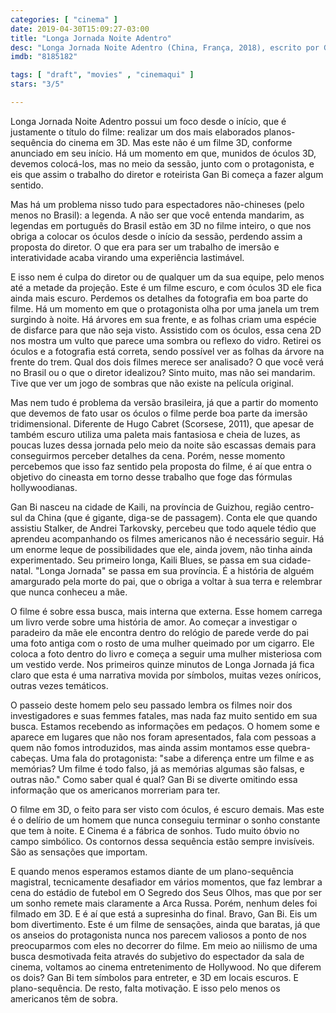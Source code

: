 ```yaml
---
categories: [ "cinema" ]
date: 2019-04-30T15:09:27-03:00
title: "Longa Jornada Noite Adentro"
desc: "Longa Jornada Noite Adentro (China, França, 2018), escrito por Gan Bi, dirigido por Gan Bi, com Wei Tang, Jue Huang, Sylvia Chang."
imdb: "8185182"

tags: [ "draft", "movies" , "cinemaqui" ]
stars: "3/5"

---
```

Longa Jornada Noite Adentro possui um foco desde o início, que é justamente o título do filme: realizar um dos mais elaborados planos-sequência do cinema em 3D. Mas este não é um filme 3D, conforme anunciado em seu início. Há um momento em que, munidos de óculos 3D, devemos colocá-los, mas no meio da sessão, junto com o protagonista, e eis que assim o trabalho do diretor e roteirista Gan Bi começa a fazer algum sentido.

Mas há um problema nisso tudo para espectadores não-chineses (pelo menos no Brasil): a legenda. A não ser que você entenda mandarim, as legendas em português do Brasil estão em 3D no filme inteiro, o que nos obriga a colocar os óculos desde o início da sessão, perdendo assim a proposta do diretor. O que era para ser um trabalho de imersão e interatividade acaba virando uma experiência lastimável.

E isso nem é culpa do diretor ou de qualquer um da sua equipe, pelo menos até a metade da projeção. Este é um filme escuro, e com óculos 3D ele fica ainda mais escuro. Perdemos os detalhes da fotografia em boa parte do filme. Há um momento em que o protagonista olha por uma janela um trem surgindo à noite. Há árvores em sua frente, e as folhas criam uma espécie de disfarce para que não seja visto. Assistido com os óculos, essa cena 2D nos mostra um vulto que parece uma sombra ou reflexo do vidro. Retirei os óculos e a fotografia está correta, sendo possível ver as folhas da árvore na frente do trem. Qual dos dois filmes merece ser analisado? O que você verá no Brasil ou o que o diretor idealizou? Sinto muito, mas não sei mandarim. Tive que ver um jogo de sombras que não existe na película original.

Mas nem tudo é problema da versão brasileira, já que a partir do momento que devemos de fato usar os óculos o filme perde boa parte da imersão tridimensional. Diferente de Hugo Cabret (Scorsese, 2011), que apesar de também escuro utiliza uma paleta mais fantasiosa e cheia de luzes, as poucas luzes dessa jornada pelo meio da noite são escassas demais para conseguirmos perceber detalhes da cena. Porém, nesse momento percebemos que isso faz sentido pela proposta do filme, é aí que entra o objetivo do cineasta em torno desse trabalho que foge das fórmulas hollywoodianas.

Gan Bi nasceu na cidade de Kaili, na província de Guizhou, região centro-sul da China (que é gigante, diga-se de passagem). Conta ele que quando assistiu Stalker, de Andrei Tarkovsky, percebeu que todo aquele tédio que aprendeu acompanhando os filmes americanos não é necessário seguir. Há um enorme leque de possibilidades que ele, ainda jovem, não tinha ainda experimentado. Seu primeiro longa, Kaili Blues, se passa em sua cidade-natal. "Longa Jornada" se passa em sua província. É a história de alguém amargurado pela morte do pai, que o obriga a voltar à sua terra e relembrar que nunca conheceu a mãe.

O filme é sobre essa busca, mais interna que externa. Esse homem carrega um livro verde sobre uma história de amor. Ao começar a investigar o paradeiro da mãe ele encontra dentro do relógio de parede verde do pai uma foto antiga com o rosto de uma mulher queimado por um cigarro. Ele coloca a foto dentro do livro e começa a seguir uma mulher misteriosa com um vestido verde. Nos primeiros quinze minutos de Longa Jornada já fica claro que esta é uma narrativa movida por símbolos, muitas vezes oníricos, outras vezes temáticos.

O passeio deste homem pelo seu passado lembra os filmes noir dos investigadores e suas femmes fatales, mas nada faz muito sentido em sua busca. Estamos recebendo as informações em pedaços. O homem some e aparece em lugares que não nos foram apresentados, fala com pessoas a quem não fomos introduzidos, mas ainda assim montamos esse quebra-cabeças. Uma fala do protagonista: "sabe a diferença entre um filme e as memórias? Um filme é todo falso, já as memórias algumas são falsas, e outras não." Como saber qual é qual? Gan Bi se diverte omitindo essa informação que os americanos morreriam para ter.

O filme em 3D, o feito para ser visto com óculos, é escuro demais. Mas este é o delírio de um homem que nunca conseguiu terminar o sonho constante que tem à noite. E Cinema é a fábrica de sonhos. Tudo muito óbvio no campo simbólico. Os contornos dessa sequência estão sempre invisíveis. São as sensações que importam.

E quando menos esperamos estamos diante de um plano-sequência magistral, tecnicamente desafiador em vários momentos, que faz lembrar a cena do estádio de futebol em O Segredo dos Seus Olhos, mas que por ser um sonho remete mais claramente a Arca Russa. Porém, nenhum deles foi filmado em 3D. E é aí que está a supresinha do final. Bravo, Gan Bi. Eis um bom divertimento. Este é um filme de sensações, ainda que baratas, já que os anseios do protagonista nunca nos parecem valiosos a ponto de nos preocuparmos com eles no decorrer do filme. Em meio ao niilismo de uma busca desmotivada feita através do subjetivo do espectador da sala de cinema, voltamos ao cinema entretenimento de Hollywood. No que diferem os dois? Gan Bi tem símbolos para entreter, e 3D em locais escuros. E plano-sequência. De resto, falta motivação. E isso pelo menos os americanos têm de sobra.
